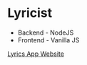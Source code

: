 # Lyricist
- Backend - NodeJS
- Frontend - Vanilla JS

[Lyrics App Website](https://mulitate4.github.io/j_lyrics_app)
